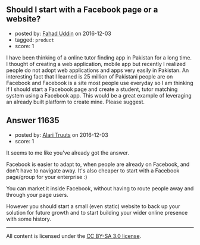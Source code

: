 ## Should I start with a Facebook page or a website?

- posted by: [Fahad Uddin](https://stackexchange.com/users/160083/fahad-uddin) on 2016-12-03
- tagged: `product`
- score: 1

I have been thinking of a online tutor finding app in Pakistan for a long time. I thought of creating a web application, mobile app but recently I realized people do not adopt web applications and apps very easily in Pakistan. An interesting fact that I learned is 25 million of Pakistani people are on Facebook and Facebook is a site most people use everyday so I am thinking if I should start a Facebook page and create a student, tutor matching system using a Facebook app. This would be a great example of leveraging an already built platform to create mine. Please suggest.


## Answer 11635

- posted by: [Alari Truuts](https://stackexchange.com/users/5357302/alari-truuts) on 2016-12-03
- score: 1

It seems to me like you've already got the answer.

Facebook is easier to adapt to, when people are already on Facebook, and don't have to navigate away. It's also cheaper to start with a Facebook page/group for your enterprise :)

You can market it inside Facebook, without having to route people away and through your page users.

However you should start a small (even static) website to back up your solution for future growth and to start building your wider online presence with some history.



---

All content is licensed under the [CC BY-SA 3.0 license](https://creativecommons.org/licenses/by-sa/3.0/).

